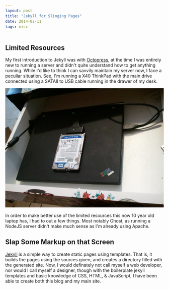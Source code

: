 ```yaml
---
layout: post
title: "Jekyll for Slinging Pages"
date: 2014-02-11
tags: misc
---
```


## Limited Resources
My first introduction to Jekyll was with [Octopress](http://octopress.org/), at the time I was entirely new to running a server and didn't quite understand how to get anything running. While I'd like to think I can savvily maintain my server now, I face a peculiar situation. See, I'm running a X40 ThinkPad with the main drive connected using a SATAII to USB cable running in the drawer of my desk.

![Server](/img/server.jpg)

In order to make better use of the limited resources this now 10 year old laptop has, I had to out a few things. Most notably Ghost, as running a NodeJS server didn't make much sense as I'm already using Apache.

## Slap Some Markup on that Screen
[Jekyll](http://jekyllrb.com/) is a simple way to create static pages using templates. That is, it builds the pages using the sources given, and creates a directory filled with the generated site. Now, I would definately not call myself a web developer, nor would I call myself a designer, though with the boilerplate jekyll templates and basic knowledge of CSS, HTML, & JavaScript, I have been able to create both this blog and my main site.

